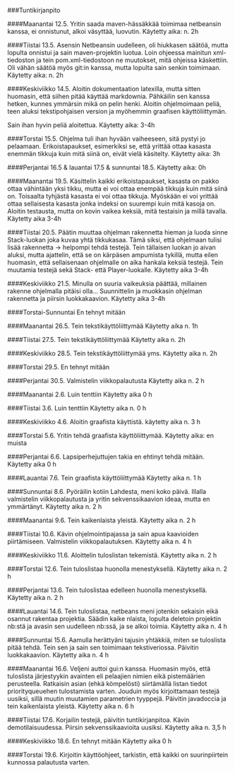 ###Tuntikirjanpito

####Maanantai 12.5.
Yritin saada maven-hässäkkää toimimaa netbeansin kanssa, ei onnistunut, alkoi väsyttää, luovutin.
Käytetty aika: n. 2h

####Tiistai 13.5.
Asensin Netbeansin uudelleen, oli hiukkasen säätöä, mutta lopulta onnistui ja sain maven-projektin luotua. Loin ohjeessa mainitun xml-tiedoston ja tein pom.xml-tiedostoon ne muutokset, mitä ohjeissa käskettiin. Oli vähän säätöä myös git:in kanssa, mutta lopulta sain senkin toimimaan. 
Käytetty aika: n. 2h

####Keskiviikko 14.5.
Aloitin dokumentaation latexilla, mutta sitten huomasin, että siihen pitää käyttää markdownia. Pähkäilin sen kanssa hetken, kunnes ymmärsin mikä on pelin henki. 
Aloitin ohjelmoimaan peliä, teen aluksi tekstipohjaisen version ja myöhemmin graafisen käyttöliittymän. 

Sain ihan hyvin peliä aloitettua.
Käytetty aika: 3-4h

####Torstai 15.5.
Ohjelma tuli ihan hyvään vaiheeseen, sitä pystyi jo pelaamaan. Erikoistapaukset, esimerkiksi se, että yrittää ottaa kasasta enemmän tikkuja kuin mitä siinä on, eivät vielä käsitelty.
Käytetty aika: 3h

####Perjantai 16.5 & lauantai 17.5 & sunnuntai 18.5.
Käytetty aika: 0h

####Maanantai 19.5.
Käsittelin kaikki erikoistapaukset, kasasta on pakko ottaa vähintään yksi tikku, mutta ei voi ottaa enempää tikkuja kuin mitä siinä on. Toisaalta tyhjästä kasasta ei voi ottaa tikkuja. Myöskään ei voi yrittää ottaa sellaisesta kasasta jonka indeksi on suurempi kuin mitä kasoja on.
Aloitin testausta, mutta on kovin vaikea keksiä, mitä testaisin ja millä tavalla. 
Käytetty aika 3-4h


####Tiistai 20.5.
Päätin muuttaa ohjelman rakennetta hieman ja luoda sinne Stack-luokan joka kuvaa yhtä tikkukasaa. Tämä siksi, että ohjelmaan tulisi lisää rakennetta -> helpompi tehdä testejä. Tein tällaisen luokan jo aivan aluksi, mutta ajattelin, että se on kärpäsen ampumista tykillä, mutta eilen huomasin, että sellaisenaan ohjelmalle on aika hankala keksiä testejä.
Tein muutamia testejä sekä Stack- että Player-luokalle. 
Käytetty aika 3-4h

####Keskiviikko 21.5.
Minulla on suuria vaikeuksia päättää, millainen rakenne ohjelmalla pitäisi olla...
Suunnittelin ja muokkasin ohjelman rakennetta ja piirsin luokkakaavion.
Käytetty aika 3-4h

####Torstai-Sunnuntai
En tehnyt mitään

####Maanantai 26.5.
Tein tekstikäyttöliittymää
Käytetty aika n. 1h

####Tiistai 27.5.
Tein tekstikäyttöliittymää
Käytetty aika n. 2h

####Keskiviikko 28.5.
Tein tekstikäyttöliittymää yms.
Käytetty aika n. 2h

####Torstai 29.5.
En tehnyt mitään

####Perjantai 30.5.
Valmistelin viikkopalautusta 
Käytetty aika n. 2 h

####Maanantai 2.6.
Luin tenttiin
Käytetty aika 0 h

####Tiistai 3.6.
Luin tenttiin
Käytetty aika n. 0 h

####Keskiviikko 4.6.
Aloitin graafista käyttistä.
käytetty aika n. 3 h

####Torstai 5.6.
Yritin tehdä graafista käyttöliittymää.
Käytetty aika: en muista


####Perjantai 6.6.
Lapsiperhejuttujen takia en ehtinyt tehdä mitään.
Käytetty aika 0 h


####Lauantai 7.6.
Tein graafista käyttöliittymää 
Käytetty aika n. 1 h

####Sunnuntai 8.6.
Pyöräilin kotiin Lahdesta, meni koko päivä.
Illalla valmistelin viikkopalautusta ja yritin sekvenssikaavion ideaa, mutta en ymmärtänyt.
Käytetty aika n. 2 h

####Maanantai 9.6.
Tein kaikenlaista yleistä.
Käytetty aika n. 2 h

####Tiistai 10.6.
Kävin ohjelmointipajassa ja sain apua kaavioiden piirtämiseen.
Valmistelin viikkopalautuksen.
Käytetty aika n. 4 h

####Keskiviikko 11.6.
Aloittelin tuloslistan tekemistä.
Käytetty aika n. 2 h

####Torstai 12.6.
Tein tuloslistaa huonolla menestyksellä.
Käytetty aika n. 2 h

####Perjantai 13.6.
Tein tuloslistaa edelleen huonolla menestyksellä.
Käytetty aika n. 2 h

####Lauantai 14.6.
Tein tuloslistaa, netbeans meni jotenkin sekaisin eikä osannut rakentaa projektia. Säädin kaike
nlaista, lopulta deletoin projektin nb:stä ja avasin sen uudelleen nb:ssä, ja se alkoi toimia.
Käytetty aika n. 4 h

####Sunnuntai 15.6.
Aamulla herättyäni tajusin yhtäkkiä, miten se tuloslista pitää tehdä. Tein sen ja sain sen toimimaan tekstiveriossa. Päivitin luokkakaavion.
Käytetty aika n. 4 h


####Maanantai 16.6.
Veljeni auttoi gui:n kanssa. Huomasin myös, että tuloslista järjestyykin avainten eli pelaajien nimien eikä pistemäärien perusteella. Ratkaisin asian (ehkä kömpelösti) siirtämällä listan tiedot priorityqueuehen tulostamista varten. 
Jouduin myös kirjoittamaan testejä uusiksi, sillä muutin muutamien parametrien tyyppejä. Päivitin javadoccia ja tein kaikenlaista yleistä.
Käytetty aika n. 6 h

####Tiistai 17.6.
Korjailin testejä, päivitin tuntikirjanpitoa. Kävin demotilaisuudessa. Piirsin sekvenssikaavioita uusiksi.
Käytetty aika n. 3,5 h

####Keskiviikko 18.6.
En tehnyt mitään
Käytetty aika 0 h

####Torstai 19.6.
Kirjoitin käyttöohjeet, tarkistin, että kaikki on suurinpiirtein kunnossa palautusta varten. 